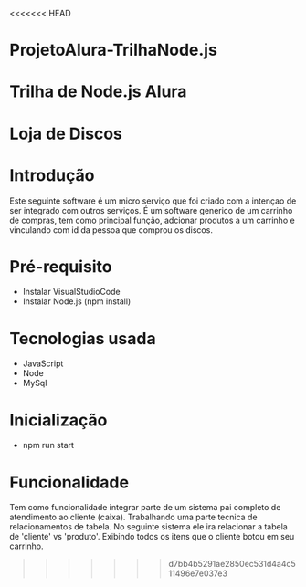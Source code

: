<<<<<<< HEAD
# ProjetoAlura-TrilhaNode.js

Trilha de Node.js Alura
=======
# Loja de Discos

# Introdução
Este seguinte software é um micro serviço que foi criado com a intençao de ser integrado com outros serviços. É um software generico de um carrinho de compras, tem como principal função, adcionar produtos a um carrinho e vinculando com id da pessoa que comprou os discos.

# Pré-requisito
- Instalar VisualStudioCode
- Instalar Node.js (npm install)

# Tecnologias usada

- JavaScript
- Node
- MySql

# Inicialização
- npm run start

# Funcionalidade

Tem como funcionalidade integrar parte de um sistema pai completo de atendimento ao cliente (caixa). Trabalhando uma parte tecnica de relacionamentos de tabela.
No seguinte sistema ele ira relacionar a tabela de 'cliente' vs 'produto'. Exibindo todos os itens que o cliente botou em seu carrinho. 


>>>>>>> d7bb4b5291ae2850ec531d4a4c511496e7e037e3
